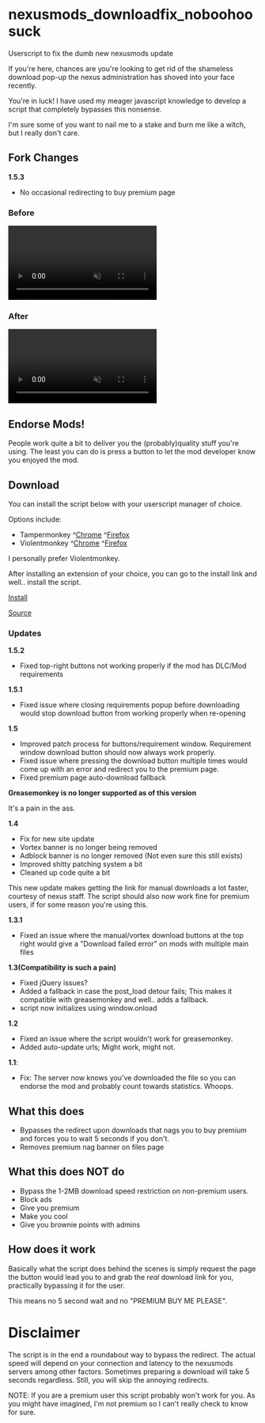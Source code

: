 # nexusmods_downloadfix_noboohoosuck

Userscript to fix the dumb new nexusmods update

If you're here, chances are you're looking to get rid of the shameless download pop-up the nexus administration has shoved into your face recently.

You're in luck! I have used my meager javascript knowledge to develop a script that completely bypasses this nonsense.

I'm sure some of you want to nail me to a stake and burn me like a witch, but I really don't care.

## Fork Changes

**1.5.3**

- No occasional redirecting to buy premium page

### Before

<video autoplay muted loop nocontrols>
  <source src="https://github.com/rootBrz/nexusmods_downloadfix_noboohoosuck/before.mp4" type="video/mp4">
</video>

### After

<video autoplay muted loop nocontrols>
  <source src="https://github.com/rootBrz/nexusmods_downloadfix_noboohoosuck/after.mp4" type="video/mp4">
</video>

## Endorse Mods!

People work quite a bit to deliver you the (probably)quality stuff you're using. The least you can do is press a button to let the mod developer know you enjoyed the mod.

## Download

You can install the script below with your userscript manager of choice.

Options include:

- Tampermonkey ^[Chrome](https://chrome.google.com/webstore/detail/tampermonkey/dhdgffkkebhmkfjojejmpbldmpobfkfo) ^[Firefox](https://addons.mozilla.org/en-US/firefox/addon/tampermonkey/)
- Violentmonkey ^[Chrome](https://chrome.google.com/webstore/detail/violentmonkey/jinjaccalgkegednnccohejagnlnfdag)
  ^[Firefox](https://addons.mozilla.org/en-US/firefox/addon/violentmonkey/)

I personally prefer Violentmonkey.

After installing an extension of your choice, you can go to the install link and well.. install the script.

[Install](https://github.com/rootBrz/nexusmods_downloadfix_noboohoosuck/raw/master/nexusmods_downloadfix.user.js)

[Source](https://github.com/rootBrz/nexusmods_downloadfix_noboohoosuck)

### Updates

**1.5.2**

- Fixed top-right buttons not working properly if the mod has DLC/Mod requirements

**1.5.1**

- Fixed issue where closing requirements popup before downloading would stop download button from working properly when re-opening

**1.5**

- Improved patch process for buttons/requirement window. Requirement window download button should now always work properly.
- Fixed issue where pressing the download button multiple times would come up with an error and redirect you to the premium page.
- Fixed premium page auto-download fallback

**Greasemonkey is no longer supported as of this version**

It's a pain in the ass.

**1.4**

- Fix for new site update
- Vortex banner is no longer being removed
- Adblock banner is no longer removed (Not even sure this still exists)
- Improved shitty patching system a bit
- Cleaned up code quite a bit

This new update makes getting the link for manual downloads a lot faster, courtesy of nexus staff.
The script should also now work fine for premium users, if for some reason you're using this.

**1.3.1**

- Fixed an issue where the manual/vortex download buttons at the top right would give a "Download failed error" on mods with multiple main files

**1.3(Compatibility is such a pain)**

- Fixed jQuery issues?
- Added a fallback in case the post_load detour fails; This makes it compatible with greasemonkey and well.. adds a fallback.
- script now initializes using window.onload

**1.2**

- Fixed an issue where the script wouldn't work for greasemonkey.
- Added auto-update urls; Might work, might not.

**1.1**:

- Fix: The server now knows you've downloaded the file so you can endorse the mod and probably count towards statistics. Whoops.

## What this does

- Bypasses the redirect upon downloads that nags you to buy premium and forces you to wait 5 seconds if you don't.
- Removes premium nag banner on files page

## What this does **NOT** do

- Bypass the 1-2MB download speed restriction on non-premium users.
- Block ads
- Give you premium
- Make you cool
- Give you brownie points with admins

## How does it work

Basically what the script does behind the scenes is simply request the page the button would lead you to and grab the _real_ download link for you, practically bypassing it for the user.

This means no 5 second wait and no "PREMIUM BUY ME PLEASE".

# **Disclaimer**

The script is in the end a roundabout way to bypass the redirect. The actual speed will depend on your connection and latency to the nexusmods servers among other factors. Sometimes preparing a download will take 5 seconds regardless. Still, you will skip the annoying redirects.

NOTE: If you are a premium user this script probably won't work for you. As you might have imagined, I'm not premium so I can't really check to know for sure.
